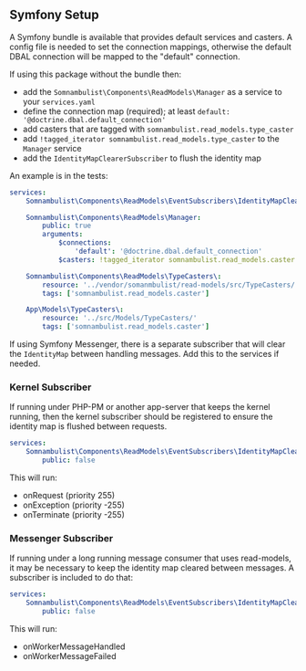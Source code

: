 
## Symfony Setup

A Symfony bundle is available that provides default services and casters. A config
file is needed to set the connection mappings, otherwise the default DBAL connection
will be mapped to the "default" connection.

If using this package without the bundle then:

 * add the `Somnambulist\Components\ReadModels\Manager` as a service to your `services.yaml`
 * define the connection map (required); at least `default: '@doctrine.dbal.default_connection'`
 * add casters that are tagged with `somnambulist.read_models.type_caster`
 * add `!tagged_iterator somnambulist.read_models.type_caster` to the `Manager` service
 * add the `IdentityMapClearerSubscriber` to flush the identity map

An example is in the tests:

```yaml
services:
    Somnambulist\Components\ReadModels\EventSubscribers\IdentityMapClearerSubscriber:

    Somnambulist\Components\ReadModels\Manager:
        public: true
        arguments:
            $connections:
                'default': '@doctrine.dbal.default_connection'
            $casters: !tagged_iterator somnambulist.read_models.caster

    Somnambulist\Components\ReadModels\TypeCasters\:
        resource: '../vendor/somanmbulist/read-models/src/TypeCasters/'
        tags: ['somnambulist.read_models.caster']

    App\Models\TypeCasters\:
        resource: '../src/Models/TypeCasters/'
        tags: ['somnambulist.read_models.caster']

```

If using Symfony Messenger, there is a separate subscriber that will clear the `IdentityMap`
between handling messages. Add this to the services if needed.

### Kernel Subscriber

If running under PHP-PM or another app-server that keeps the kernel running, then the
kernel subscriber should be registered to ensure the identity map is flushed between
requests.

```yaml
services:
    Somnambulist\Components\ReadModels\EventSubscribers\IdentityMapClearerSubscriber:
        public: false
```

This will run:

 * onRequest (priority 255)
 * onException (priority -255)
 * onTerminate (priority -255)

### Messenger Subscriber

If running under a long running message consumer that uses read-models, it may be
necessary to keep the identity map cleared between messages. A subscriber is included
to do that:

```yaml
services:
    Somnambulist\Components\ReadModels\EventSubscribers\IdentityMapClearerMessnegerSubscriber:
        public: false
```

This will run:

 * onWorkerMessageHandled
 * onWorkerMessageFailed
